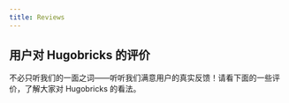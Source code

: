 ```yaml
---
title: Reviews
---
```


## 用户对 Hugobricks 的评价

不必只听我们的一面之词——听听我们满意用户的真实反馈！请看下面的一些评价，了解大家对 Hugobricks 的看法。